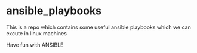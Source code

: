 # ansible_playbooks
This is a repo which contains some useful ansible playbooks which we can excute in linux machines

Have fun with ANSIBLE 
